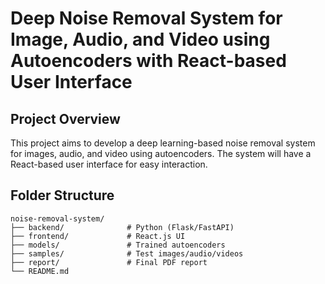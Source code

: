 # Deep Noise Removal System for Image, Audio, and Video using Autoencoders with React-based User Interface

## Project Overview
This project aims to develop a deep learning-based noise removal system for images, audio, and video using autoencoders. The system will have a React-based user interface for easy interaction.

## Folder Structure
```
noise-removal-system/
├── backend/              # Python (Flask/FastAPI)
├── frontend/             # React.js UI
├── models/               # Trained autoencoders
├── samples/              # Test images/audio/videos
├── report/               # Final PDF report
└── README.md

